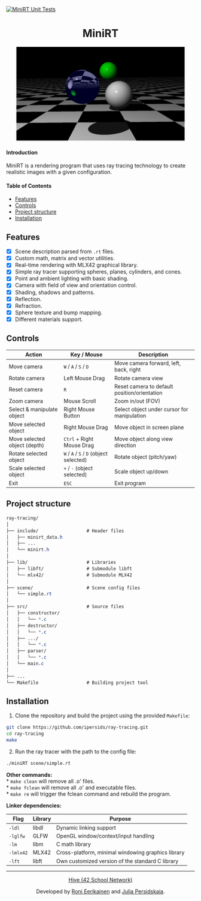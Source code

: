 [![MiniRT Unit Tests](https://github.com/ipersids/ray-tracing/actions/workflows/unit-tests.yml/badge.svg)](https://github.com/ipersids/ray-tracing/actions/workflows/unit-tests.yml)

<div align="center">

<h1>MiniRT</h1> 

<picture>
<img alt="Example of simple scene." src="tests/imgs/scene01.png" height="250">
</picture>

</div>

#### Introduction   
MiniRT is a rendering program that uses ray tracing technology to create realistic images with a given configuration.  

#### Table of Contents  
- [Features](#features)  
- [Controls](#controls)
- [Project structure](#project-structure)  
- [Installation](#installation)  

## Features  

- [x] Scene description parsed from `.rt` files.  
- [x] Custom math, matrix and vector utilities.   
- [x] Real-time rendering with MLX42 graphical library.  
- [x] Simple ray tracer supporting spheres, planes, cylinders, and cones.  
- [x] Point and ambient lighting with basic shading.  
- [x] Camera with field of view and orientation control.  
- [x] Shading, shadows and patterns.
- [x] Reflection.
- [x] Refraction.
- [x] Sphere texture and bump mapping.
- [x] Different materials support.

## Controls

| Action                                 | Key / Mouse                             | Description                                      |
|----------------------------------------|-----------------------------------------|--------------------------------------------------|
| Move camera                            | `W` / `A` / `S` / `D`                   | Move camera forward, left, back, right           |
| Rotate camera                          | Left Mouse Drag                         | Rotate camera view                               |
| Reset camera                           | `R`                                     | Reset camera to default position/orientation     |
| Zoom camera                            | Mouse Scroll                            | Zoom in/out (FOV)                                |
| Select & manipulate object             | Right Mouse Button                      | Select object under cursor for manipulation      |
| Move selected object                   | Right Mouse Drag                        | Move object in screen plane                      |
| Move selected object (depth)           | `Ctrl` + Right Mouse Drag               | Move object along view direction                 |
| Rotate selected object                 | `W` / `A` / `S` / `D` (object selected) | Rotate object (pitch/yaw)                        |
| Scale selected object                  | `+` / `-` (object selected)             | Scale object up/down                             |
| Exit                                   | `ESC`                                   | Exit program                                     |

## Project structure

```css
ray-tracing/
│
├── include/                  # Header files
│   ├── minirt_data.h
│   ├── ...
│   └── minirt.h
│
├── lib/                      # Libraries
│   ├── libft/                # Submodule libft
│   └── mlx42/                # Submodule MLX42
│
├── scene/                    # Scene config files
│   └── simple.rt
│
├── src/                      # Source files
│   ├── constructor/
│   │   └── *.c
│   ├── destructor/
│   │   └── *.c
│   ├── .../
│   │   └── *.c
│   ├── parser/
│   │   └── *.c
│   └── main.c
│
├── ...
└── Makefile                  # Building project tool

```   

## Installation   

1. Clone the repository and build the project using the provided `Makefile`:  
```bash
git clone https://github.com/ipersids/ray-tracing.git
cd ray-tracing
make
```   

2. Run the ray tracer with the path to the config file:  
```bash
./miniRT scene/simple.rt
```  

**Other commands:**  
	* `make clean` will remove all .o' files.  
	* `make fclean` will remove all .o' and executable files.  
	* `make re` will trigger the fclean command and rebuild the program.    

**Linker dependencies:**   

| Flag | Library | Purpose|
|------|---------|--------|
| `-ldl` | libdl | Dynamic linking support |
| `-lglfw` | GLFW | OpenGL window/context/input handling |
| `-lm` | libm | C math library |
| `-lmlx42`| MLX42 | Cross-platform, minimal windowing graphics library |
| `-lft`  | libft |  Own customized version of the standard C library |   

________  
<div align="center">

<p><a href="https://www.hive.fi/en/curriculum">Hive (42 School Network)</a></p>  
<p>Developed by <a href="https://github.com/EggInAVest">Roni Eerikainen</a> and <a href="https://github.com/ipersids">Julia Persidskaia</a>.</p>

</div>
